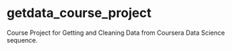 # getdata_course_project
Course Project for Getting and Cleaning Data from Coursera Data Science sequence.
